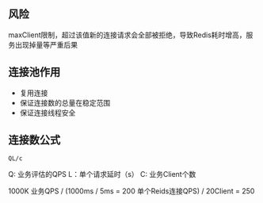 ## 风险
maxClient限制，超过该值新的连接请求会全部被拒绝，导致Redis耗时增高，服务出现掉量等严重后果
## 连接池作用
* 复用连接
* 保证连接数的总量在稳定范围
* 保证连接线程安全
## 连接数公式
```
QL/c
```
Q: 业务评估的QPS
L：单个请求延时（s）
C: 业务Client个数

1000K 业务QPS /  (1000ms / 5ms = 200 单个Reids连接QPS) / 20Client  =  250
